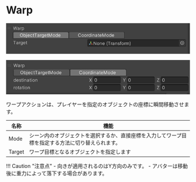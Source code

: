 # Warp

![Warp](img/Warp.jpg)

![Warp](img/WarpCoordinate.jpg)


ワープアクションは、プレイヤーを指定のオブジェクトの座標に瞬間移動させます。

| 名称 |  機能  |
| ----   | ---- |
| Mode | シーン内のオブジェクトを選択するか、直接座標を入力してワープ目標を指定する方法に切り替えられます。 |
| Target | ワープ目標となるオブジェクトを指定します |

!!! Caution "注意点"
    - 向きが適用されるのはY方向のみです。
    - アバターは移動後に重力によって落下する場合があります。
